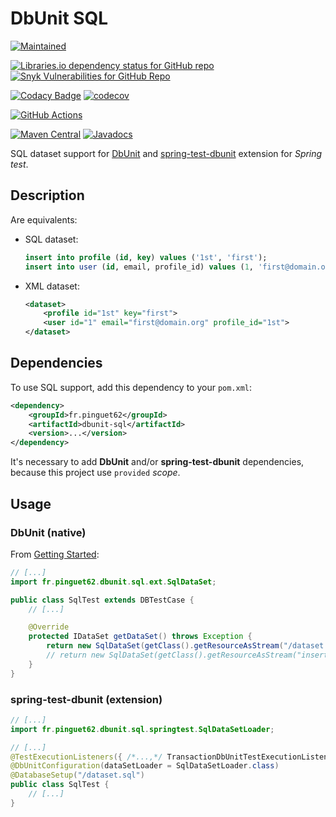 # DbUnit SQL

[![Maintained](https://img.shields.io/badge/maintained%3F-yes-brightgreen.svg?style=flat)](https://github.com/pinguet62)

[![Libraries.io dependency status for GitHub repo](https://img.shields.io/librariesio/github/pinguet62/dbunit-sql)](https://libraries.io/github/pinguet62/dbunit-sql)
[![Snyk Vulnerabilities for GitHub Repo](https://img.shields.io/snyk/vulnerabilities/github/pinguet62/dbunit-sql)](https://snyk.io/test/github/pinguet62/dbunit-sql)

[![Codacy Badge](https://api.codacy.com/project/badge/Grade/f47a566d60f549c38b4ac4e72e06183d)](https://www.codacy.com/manual/pinguet62/dbunit-sql?utm_source=github.com&amp;utm_medium=referral&amp;utm_content=pinguet62/dbunit-sql&amp;utm_campaign=Badge_Grade)
[![codecov](https://codecov.io/gh/pinguet62/dbunit-sql/branch/master/graph/badge.svg)](https://codecov.io/gh/pinguet62/dbunit-sql)

[![GitHub Actions](https://github.com/pinguet62/dbunit-sql/workflows/CI/badge.svg?branch=master)](https://github.com/pinguet62/dbunit-sql/actions?query=workflow%3ACI+branch%3Amaster)

[![Maven Central](https://img.shields.io/maven-central/v/fr.pinguet62/dbunit-sql)](https://maven-badges.herokuapp.com/maven-central/fr.pinguet62/dbunit-sql)
[![Javadocs](https://www.javadoc.io/badge/fr.pinguet62/dbunit-sql.svg)](https://www.javadoc.io/doc/fr.pinguet62/dbunit-sql)

SQL dataset support for [DbUnit](http://dbunit.sourceforge.net) and [spring-test-dbunit](https://springtestdbunit.github.io/spring-test-dbunit) extension for *Spring test*.

## Description

Are equivalents:

* SQL dataset:
	
	```sql
	insert into profile (id, key) values ('1st', 'first');
	insert into user (id, email, profile_id) values (1, 'first@domain.org', '1st');
	```

* XML dataset:
	
	```xml
	<dataset>
		<profile id="1st" key="first">
		<user id="1" email="first@domain.org" profile_id="1st">
	</dataset>
	```

## Dependencies

To use SQL support, add this dependency to your `pom.xml`:
```xml
<dependency>
	<groupId>fr.pinguet62</groupId>
	<artifactId>dbunit-sql</artifactId>
	<version>...</version>
</dependency>
```

It's necessary to add **DbUnit** and/or **spring-test-dbunit** dependencies, because this project use `provided` *scope*.

## Usage

### DbUnit (native)

From [Getting Started](http://dbunit.sourceforge.net/howto.html#Step_2:_Extend_a_DBTestCase_class):

```java
// [...]
import fr.pinguet62.dbunit.sql.ext.SqlDataSet;

public class SqlTest extends DBTestCase {
	// [...]

	@Override
	protected IDataSet getDataSet() throws Exception {
		return new SqlDataSet(getClass().getResourceAsStream("/dataset.sql"));
		// return new SqlDataSet(getClass().getResourceAsStream("insert into profile (id, key) values ('1st', 'first');"));
	}
}
```

### spring-test-dbunit (extension)

```java
// [...]
import fr.pinguet62.dbunit.sql.springtest.SqlDataSetLoader;

// [...]
@TestExecutionListeners({ /*...,*/ TransactionDbUnitTestExecutionListener.class })
@DbUnitConfiguration(dataSetLoader = SqlDataSetLoader.class)
@DatabaseSetup("/dataset.sql")
public class SqlTest {
	// [...]
}
```